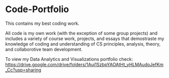 # Code-Portfolio
This contains my best coding work.

All code is my own work (with the exception of some group projects) and includes a variety of course work, projects, 
and essays that demostraste my knowledge of coding and understanding of CS
principles, analysis, theory, and collaborotive team development.

To view my Data Analytics and Visualizations portfolio check: https://drive.google.com/drive/folders/1Auj1SzbpYAOAtHt_yHLMAudoJefKm_Cc?usp=sharing
